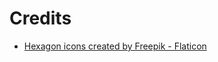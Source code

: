 # Credits

* <a href="https://www.flaticon.com/free-icons/hexagon" title="hexagon icons">Hexagon icons created by Freepik - Flaticon</a>
